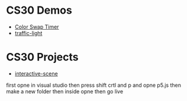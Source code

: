 # CS30 Demos
- [Color Swap Timer](colour-times-swap)
- [traffic-light](traffic-light)
# CS30 Projects
- [interactive-scene](interactive-scene)

first opne in visual studio
then press shift crtl and p and opne p5.js
then make a new folder
then inside opne
then go live
